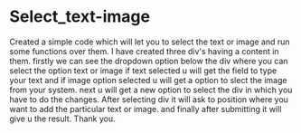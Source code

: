 # Select_text-image
Created a simple code which will let you to select the text or image and run some functions over them.
I have created three div's having a content in them.
firstly we can see the dropdown option below the div where you can select the option text or image if text selected u will get the field to type your text and
if image option selected u will get a option to slect the image from your system.
next u will get a new option to select the div in which you have to do the changes.
After selecting div it will ask to position where you want to add the particular text or image.
and finally after submitting it will give u the result.
Thank you.
